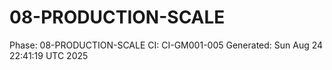 # 08-PRODUCTION-SCALE
Phase: 08-PRODUCTION-SCALE
CI: CI-GM001-005
Generated: Sun Aug 24 22:41:19 UTC 2025
